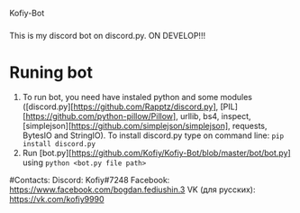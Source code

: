 Kofiy-Bot
#####

This is my discord bot on discord.py. ON DEVELOP!!!

# Runing bot
1. To run bot, you need have instaled python and some modules ([discord.py][https://github.com/Rapptz/discord.py], [PIL][https://github.com/python-pillow/Pillow], urllib, bs4, inspect, [simplejson][https://github.com/simplejson/simplejson], requests, BytesIO and StringIO). To install discord.py type on command line: `pip install discord.py`
2. Run [bot.py][https://github.com/Kofiy/Kofiy-Bot/blob/master/bot/bot.py] using `python <bot.py file path>`

#Contacts:
Discord: Kofiy#7248
Facebook: https://www.facebook.com/bogdan.fediushin.3
VK (для русских): https://vk.com/kofiy9990
